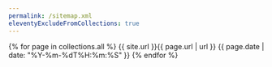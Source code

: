 ```yaml
---
permalink: /sitemap.xml
eleventyExcludeFromCollections: true
---
```

<?xml version="1.0" encoding="utf-8"?>
<urlset xmlns="http://www.sitemaps.org/schemas/sitemap/0.9">
  {% for page in collections.all %}
  <url>
    <loc>{{ site.url }}{{ page.url | url }}</loc>
    <lastmod>{{ page.date | date: "%Y-%m-%dT%H:%m:%S" }}</lastmod>
  </url>
  {% endfor %}
</urlset>